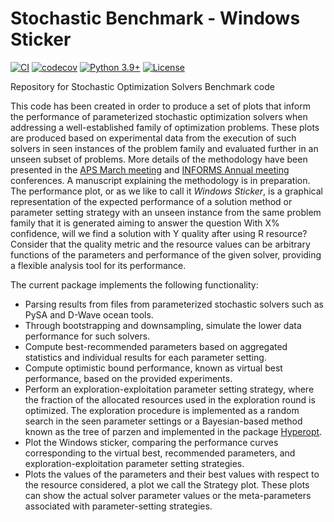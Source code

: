# Stochastic Benchmark - Windows Sticker

[![CI](https://github.com/bernalde/stochastic-benchmark/actions/workflows/ci.yml/badge.svg)](https://github.com/bernalde/stochastic-benchmark/actions/workflows/ci.yml)
[![codecov](https://codecov.io/gh/bernalde/stochastic-benchmark/branch/main/graph/badge.svg)](https://codecov.io/gh/bernalde/stochastic-benchmark)
[![Python 3.9+](https://img.shields.io/badge/python-3.9+-blue.svg)](https://www.python.org/downloads/release/python-390/)
[![License](https://img.shields.io/github/license/bernalde/stochastic-benchmark)](LICENSE)

Repository for Stochastic Optimization Solvers Benchmark code

This code has been created in order to produce a set of plots that inform the performance of parameterized stochastic optimization solvers when addressing a well-established family of optimization problems.
These plots are produced based on experimental data from the execution of such solvers in seen instances of the problem family and evaluated further in an unseen subset of problems.
More details of the methodology have been presented in the [APS March meeting](https://meetings.aps.org/Meeting/MAR22/Session/F38.5) and [INFORMS Annual meeting](https://www.abstractsonline.com/pp8/#!/10693/presentation/8455) conferences.
A manuscript explaining the methodology is in preparation.
The performance plot, or as we like to call it *Windows Sticker*, is a graphical representation of the expected performance of a solution method or parameter setting strategy with an unseen instance from the same problem family that it is generated aiming to answer the question With X% confidence, will we find a solution with Y quality after using R resource?
Consider that the quality metric and the resource values can be arbitrary functions of the parameters and performance of the given solver, providing a flexible analysis tool for its performance.

The current package implements the following functionality:
- Parsing results from files from parameterized stochastic solvers such as PySA and D-Wave ocean tools.
- Through bootstrapping and downsampling, simulate the lower data performance for such solvers.
- Compute best-recommended parameters based on aggregated statistics and individual results for each parameter setting.
- Compute optimistic bound performance, known as virtual best performance, based on the provided experiments.
- Perform an exploration-exploitation parameter setting strategy, where the fraction of the allocated resources used in the exploration round is optimized. The exploration procedure is implemented as a random search in the seen parameter settings or a Bayesian-based method known as the tree of parzen and implemented in the package [Hyperopt](https://hyperopt.github.io/hyperopt/).
- Plot the Windows sticker, comparing the performance curves corresponding to the virtual best, recommended parameters, and exploration-exploitation parameter setting strategies.
- Plots the values of the parameters and their best values with respect to the resource considered, a plot we call the Strategy plot. These plots can show the actual solver parameter values or the meta-parameters associated with parameter-setting strategies.

<!-- the following `pip` command can install this package -->

<!-- ``pip install -i https://test.pypi.org/simple/ stochastic-benchmark==0.0.1`` -->
